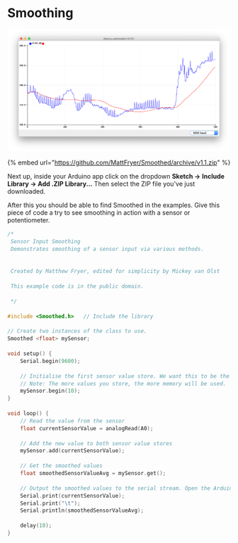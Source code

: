 # Smoothing

![Preview of the Arduino Serial Plotter \(blue is raw values, red is smoothed\)](../../../.gitbook/assets/image%20%282%29.png)



{% embed url="https://github.com/MattFryer/Smoothed/archive/v1.1.zip" %}

Next up, inside your Arduino app click on the dropdown **Sketch  →** **Include Library → Add .ZIP Library...** Then select the ZIP file you've just downloaded.

After this you should be able to find Smoothed in the examples. Give this piece of code a try to see smoothing in action with a sensor or potentiometer.

```cpp
/*
 Sensor Input Smoothing
 Demonstrates smoothing of a sensor input via various methods.


 Created by Matthew Fryer, edited for simplicity by Mickey van Olst

 This example code is in the public domain.

 */

#include <Smoothed.h> 	// Include the library

// Create two instances of the class to use. 
Smoothed <float> mySensor;

void setup() {
	Serial.begin(9600);

	// Initialise the first sensor value store. We want this to be the simple average of the last 10 values.
	// Note: The more values you store, the more memory will be used.
	mySensor.begin(10);
}

void loop() {
    // Read the value from the sensor
    float currentSensorValue = analogRead(A0);
    
    // Add the new value to both sensor value stores
    mySensor.add(currentSensorValue);
    
    // Get the smoothed values
    float smoothedSensorValueAvg = mySensor.get();
    
    // Output the smoothed values to the serial stream. Open the Arduino IDE Serial plotter to see the effects of the smoothing methods.
    Serial.print(currentSensorValue); 
    Serial.print("\t"); 
    Serial.println(smoothedSensorValueAvg);

    delay(10);
}
```

